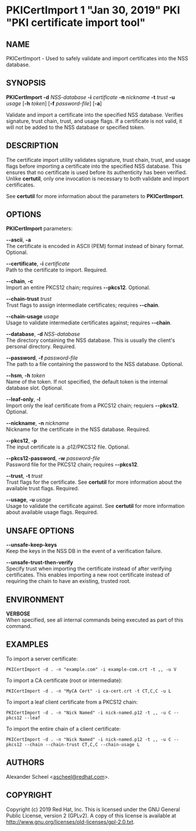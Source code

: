 # PKICertImport 1 "Jan 30, 2019" PKI "PKI certificate import tool"

## NAME

PKICertImport - Used to safely validate and import certificates into the NSS database.

## SYNOPSIS

**PKICertImport** **-d** *NSS-database* **-i** *certificate* **-n** *nickname* **-t** *trust* **-u** *usage* [**-h** *token*] [**-f** *password-file*] [**-a**]

Validate and import a certificate into the specified NSS database.
Verifies signature, trust chain, trust, and usage flags.
If a certificate is not valid, it will not be added to the NSS database or specified token.

## DESCRIPTION

The certificate import utility validates signature, trust chain, trust,
and usage flags before importing a certificate into the specified NSS database.
This ensures that no certificate is used before its authenticity has been verified.
Unlike **certutil**, only one invocation is necessary to both validate and import certificates.

See **certutil** for more information about the parameters to **PKICertImport**.

## OPTIONS

**PKICertImport** parameters:

**--ascii**, **-a**  
    The certificate is encoded in ASCII (PEM) format instead of binary format. Optional.

**--certificate**, **-i** *certificate*  
    Path to the certificate to import. Required.

**--chain**, **-c**  
    Import an entire PKCS12 chain; requires **--pkcs12**. Optional.

**--chain-trust** *trust*  
    Trust flags to assign intermediate certificates; requires **--chain**.

**--chain-usage** *usage*  
    Usage to validate intermediate certificates against; requires **--chain**.

**--database**, **-d** *NSS-database*  
    The directory containing the NSS database. This is usually the client's personal directory. Required.

**--password**, **-f** *password-file*  
    The path to a file containing the password to the NSS database. Optional.

**--hsm**, **-h** *token*  
    Name of the token. If not specified, the default token is the internal database slot. Optional.

**--leaf-only**, **-l**  
    Import only the leaf certificate from a PKCS12 chain; requiers **--pkcs12**. Optional.

**--nickname**, **-n** *nickname*  
    Nickname for the certificate in the NSS database. Required.

**--pkcs12**, **-p**  
    The input certificate is a .p12/PKCS12 file. Optional.

**--pkcs12-password**, **-w** *password-file*  
    Password file for the PKCS12 chain; requires **--pkcs12**.

**--trust**, **-t** *trust*  
    Trust flags for the certificate. See **certutil** for more information about the available trust flags. Required.

**--usage**, **-u** *usage*  
    Usage to validate the certificate against. See **certutil** for more information about available usage flags. Required.

## UNSAFE OPTIONS

**--unsafe-keep-keys**  
    Keep the keys in the NSS DB in the event of a verification failure.

**--unsafe-trust-then-verify**  
    Specify trust when importing the certificate instead of after verifying certificates. This enables importing a new root certificate instead of requiring the chain to have an existing, trusted root.

## ENVIRONMENT

**VERBOSE**  
    When specified, see all internal commands being executed as part of this command.

## EXAMPLES

To import a server certificate:

    PKICertImport -d . -n "example.com" -i example-com.crt -t ,, -u V

To import a CA certificate (root or intermediate):

    PKICertImport -d . -n "MyCA Cert" -i ca-cert.crt -t CT,C,C -u L

To import a leaf client certificate from a PKCS12 chain:

    PKICertImport -d . -n "Nick Named" -i nick-named.p12 -t ,, -u C --pkcs12 --leaf

To import the entire chain of a client certificate:

    PKICertImport -d . -n "Nick Named" -i nick-named.p12 -t ,, -u C --pkcs12 --chain --chain-trust CT,C,C --chain-usage L

## AUTHORS

Alexander Scheel &lt;ascheel@redhat.com&gt;.

## COPYRIGHT

Copyright (c) 2019 Red Hat, Inc.
This is licensed under the GNU General Public License, version 2 (GPLv2).
A copy of this license is available at http://www.gnu.org/licenses/old-licenses/gpl-2.0.txt.
